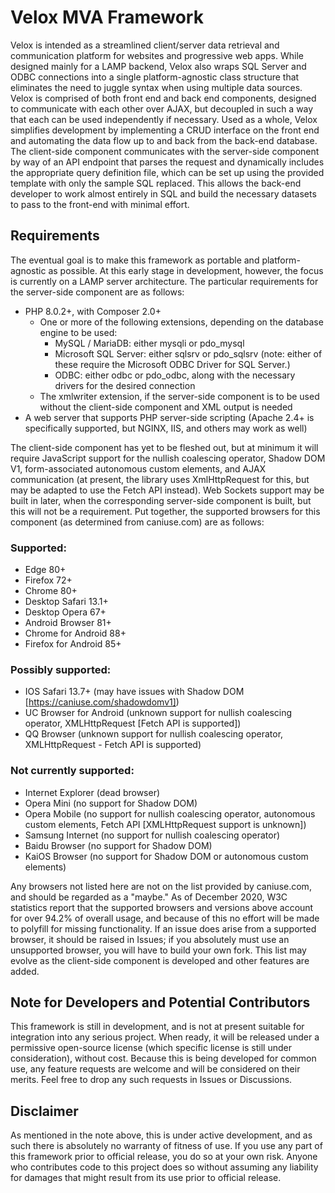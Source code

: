 # Velox MVA Framework

Velox is intended as a streamlined client/server data retrieval and communication platform for websites and progressive web apps. While designed mainly for a LAMP backend, Velox also wraps SQL Server and ODBC connections into a single platform-agnostic class structure that eliminates the need to juggle syntax when using multiple data sources. Velox is comprised of both front end and back end components, designed to communicate with each other over AJAX, but decoupled in such a way that each can be used independently if necessary. Used as a whole, Velox simplifies development by implementing a CRUD interface on the front end and automating the data flow up to and back from the back-end database. The client-side component communicates with the server-side component by way of an API endpoint that parses the request and dynamically includes the appropriate query definition file, which can be set up using the provided template with only the sample SQL replaced. This allows the back-end developer to work almost entirely in SQL and build the necessary datasets to pass to the front-end with minimal effort.

## Requirements
The eventual goal is to make this framework as portable and platform-agnostic as possible. At this early stage in development, however, the focus is currently on a LAMP server architecture. The particular requirements for the server-side component are as follows:

* PHP 8.0.2+, with Composer 2.0+
  * One or more of the following extensions, depending on the database engine to be used:
    * MySQL / MariaDB: either mysqli or pdo_mysql
    * Microsoft SQL Server: either sqlsrv or pdo_sqlsrv (note: either of these require the Microsoft ODBC Driver for SQL Server.)
    * ODBC: either odbc or pdo_odbc, along with the necessary drivers for the desired connection
  * The xmlwriter extension, if the server-side component is to be used without the client-side component and XML output is needed
* A web server that supports PHP server-side scripting (Apache 2.4+ is specifically supported, but NGINX, IIS, and others may work as well)

The client-side component has yet to be fleshed out, but at minimum it will require JavaScript support for the nullish coalescing operator, Shadow DOM V1, form-associated autonomous custom elements, and AJAX communication (at present, the library uses XmlHttpRequest for this, but may be adapted to use the Fetch API instead). Web Sockets support may be built in later, when the corresponding server-side component is built, but this will not be a requirement. Put together, the supported browsers for this component (as determined from caniuse.com) are as follows:

### Supported:
* Edge 80+
* Firefox 72+
* Chrome 80+
* Desktop Safari 13.1+
* Desktop Opera 67+
* Android Browser 81+
* Chrome for Android 88+
* Firefox for Android 85+

### Possibly supported:
* IOS Safari 13.7+ (may have issues with Shadow DOM [https://caniuse.com/shadowdomv1])
* UC Browser for Android (unknown support for nullish coalescing operator, XMLHttpRequest [Fetch API is supported])
* QQ Browser (unknown support for nullish coalescing operator, XMLHttpRequest - Fetch API is supported)

### Not currently supported:
* Internet Explorer (dead browser)
* Opera Mini (no support for Shadow DOM)
* Opera Mobile (no support for nullish coalescing operator, autonomous custom elements, Fetch API [XMLHttpRequest support is unknown])
* Samsung Internet (no support for nullish coalescing operator)
* Baidu Browser (no support for Shadow DOM)
* KaiOS Browser (no support for Shadow DOM or autonomous custom elements)

Any browsers not listed here are not on the list provided by caniuse.com, and should be regarded as a "maybe." As of December 2020, W3C statistics report that the supported browsers and versions above account for over 94.2% of overall usage, and because of this no effort will be made to polyfill for missing functionality. If an issue does arise from a supported browser, it should be raised in Issues; if you absolutely must use an unsupported browser, you will have to build your own fork. This list may evolve as the client-side component is developed and other features are added.

## Note for Developers and Potential Contributors
This framework is still in development, and is not at present suitable for integration into any serious project. When ready, it will be released under a permissive open-source license (which specific license is still under consideration), without cost. Because this is being developed for common use, any feature requests are welcome and will be considered on their merits. Feel free to drop any such requests in Issues or Discussions.

## Disclaimer
As mentioned in the note above, this is under active development, and as such there is absolutely no warranty of fitness of use. If you use any part of this framework prior to official release, you do so at your own risk. Anyone who contributes code to this project does so without assuming any liability for damages that might result from its use prior to official release.
